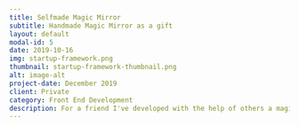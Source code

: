 ```yaml
---
title: Selfmade Magic Mirror
subtitle: Handmade Magic Mirror as a gift
layout: default
modal-id: 5
date: 2019-10-16
img: startup-framework.png
thumbnail: startup-framework-thumbnail.png
alt: image-alt
project-date: December 2019
client: Private
category: Front End Development
description: For a friend I've developed with the help of others a magic mirror application in JavaFX, which shows the current time, a timeline for train stations nearby and dates in the calendar.
---
```

